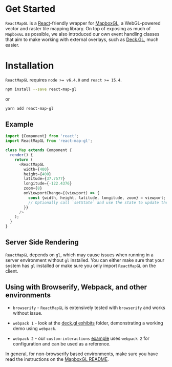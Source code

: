 # Get Started

`ReactMapGL` is a [React](http://facebook.github.io/react/)-friendly
wrapper for [MapboxGL](https://www.mapbox.com/mapbox-gl-js/), a WebGL-powered
vector and raster tile mapping library. On top of exposing as much of
`MapboxGL` as possible, we also introduced our own event handling classes
that aim to make working with external overlays, such as
[Deck.GL](https://uber.github.io/deck.gl), much easier.

# Installation

`ReactMapGL` requires `node >= v6.4.0` and `react >= 15.4`.

```sh
npm install --save react-map-gl
```
or
```sh
yarn add react-map-gl
```

## Example

```js
import {Component} from 'react';
import ReactMapGL from 'react-map-gl';

class Map extends Component {
  render() {
    return (
      <ReactMapGL
        width={400}
        height={400}
        latitude={37.7577}
        longitude={-122.4376}
        zoom={8}
        onViewportChange={(viewport) => {
          const {width, height, latitude, longitude, zoom} = viewport;
          // Optionally call `setState` and use the state to update the map.
        }}
      />
    );
  }
}
```

## Server Side Rendering

`ReactMapGL` depends on `gl`, which may cause issues when running in a server
environment without `gl` installed. You can either make sure that your system
has `gl` installed or make sure you only import `ReactMapGL` on the client.

## Using with Browserify, Webpack, and other environments

* `browserify` - `ReactMapGL` is extensively tested with `browserify` and works
without issue.

* `webpack 1` - look at the [deck.gl exhibits](https://github.com/uber/deck.gl/tree/master/exhibits)
folder, demonstrating a working demo using `webpack`.

* `webpack 2` - our `custom-interactions`
[example](https://github.com/uber/react-map-gl/blob/master/examples/custom-interactions/webpack.config.js)
uses `webpack 2` for configuration and can be used as a reference.

In general, for non-browserify based environments, make sure you have read the instructions on the
[MapboxGL README](https://github.com/mapbox/mapbox-gl-js#using-mapbox-gl-js-with-other-module-systems).
